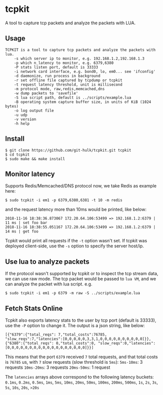 # tcpkit

A tool to capture tcp packets and analyze the packets with LUA. 

## Usage

```
TCPKIT is a tool to capture tcp packets and analyze the packets with lua.
	-s which server ip to monitor, e.g. 192.168.1.2,192.168.1.3
	-p which n_latency to monitor, e.g. 6379,6380
	-P stats listen port, default is 33333
	-i network card interface, e.g. bond0, lo, em0... see 'ifconfig'
	-d daemonize, run process in background
	-r set offline file captured by tcpdump or tcpkit
	-t request latency threshold, unit is millisecond
	-m protocol mode, raw,redis,memcached,dns
	-w dump packets to 'savefile'
	-S lua script path, default is ../scripts/example.lua
	-B operating system capture buffer size, in units of KiB (1024 bytes)
	-o log output file
	-u udp
	-v version
	-h help
```

## Install

```
$ git clone https://github.com/git-hulk/tcpkit.git tcpkit
$ cd tcpkit
$ sudo make && make install
```

## Monitor latency

Supports Redis/Memcached/DNS protocol now, we take Redis as example here: 

```
$ sudo tcpkit -i em1 -p 6379,6380,6381 -t 10 -m redis
```

and the request latency more than 10ms would be printed, like below:

```
2018-11-16 18:38:36.873067 172.20.64.106:53499 => 192.168.1.2:6379 | 11 ms | set foo bar
2018-11-16 18:38:55.051167 172.20.64.106:53499 => 192.168.1.2:6379 | 14 ms | get foo
```

Tcpkit would print all requests if the `-t` option wasn't set.
If tcpkit was deployed client-side, use the `-s` option to specify the server host/ip.

## Use lua to analyze packets

If the protocol wasn't supported by tcpkit or to inspect the tcp stream data, we can use raw mode. 
The tcp packet would be passed to `lua VM`, and we can analyze the packet with lua script. e.g.

```
$ sudo tcpkit -i em1 -p 6379 -m raw -S ../scripts/example.lua 
```

## Fetch Stats Online

Tcpkit also exports latency stats to the user by tcp port (default is 33333), use the `-P` option to change it.
The output is a json string, like below: 

```
[{"6379":{"total_reqs": 7,"total_costs":76785, "slow_reqs":7,"latencies":[0,0,0,0,0,3,3,1,0,0,0,0,0,0,0,0,0,0]}},
{"6380":{"total_reqs": 0,"total_costs":0, "slow_reqs":0,"latencies":[0,0,0,0,0,0,0,0,0,0,0,0,0,0,0,0,0,0]}}]
```

This means that the port `6379` received `7` total requests, and that total costs is `76785` us, with `7` slow requests (slow threshold is `5ms`):
`5ms-10ms`: 3 requests
`10ms-20ms`: 3 requests
`20ms-50ms`: 1 request

The `latencies` arrays above correspond to the following latency buckets:
`0.1ms`, `0.2ms`, `0.5ms`, `1ms`, `5ms`, `10ms`, `20ms`, `50ms`, `100ms`, `200ms`, `500ms`, `1s`, `2s`, `3s`, `5s`, `10s`, `20s`, `>20s` 
